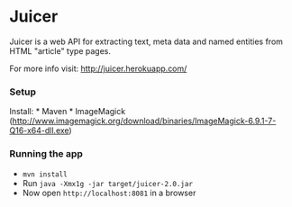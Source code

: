 # Juicer

Juicer is a web API for extracting text, meta data and named entities from HTML "article" type pages.

For more info visit: http://juicer.herokuapp.com/

### Setup
Install:
    * Maven
    * ImageMagick (http://www.imagemagick.org/download/binaries/ImageMagick-6.9.1-7-Q16-x64-dll.exe)

### Running the app

* `mvn install`
* Run `java -Xmx1g -jar target/juicer-2.0.jar`
* Now open `http://localhost:8081` in a browser
